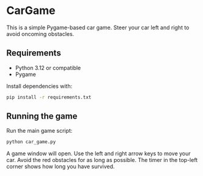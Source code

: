 # CarGame

This is a simple Pygame-based car game. Steer your car left and right to avoid oncoming obstacles.

## Requirements

- Python 3.12 or compatible
- Pygame

Install dependencies with:

```bash
pip install -r requirements.txt
```

## Running the game

Run the main game script:

```bash
python car_game.py
```

A game window will open. Use the left and right arrow keys to move your car. Avoid the red obstacles for as long as possible. The timer in the top-left corner shows how long you have survived.
